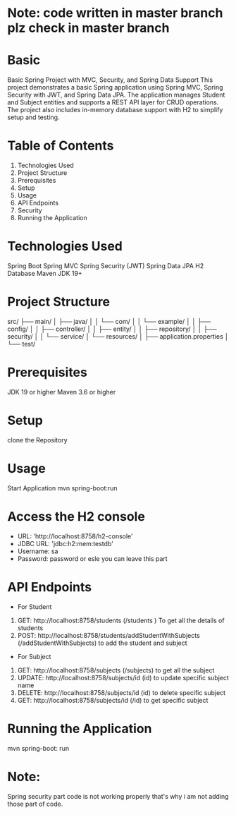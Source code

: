 # Note: code written in master branch plz check in master branch


# Basic
Basic Spring Project with MVC, Security, and Spring Data Support This project demonstrates a basic Spring application using Spring MVC, Spring Security with JWT, and Spring Data JPA. The application manages Student and Subject entities and supports a REST API layer for CRUD operations. The project also includes in-memory database support with H2 to simplify setup and testing.

# Table of Contents
1. Technologies Used
2. Project Structure
3. Prerequisites
4. Setup
5. Usage
6. API Endpoints
7. Security
8. Running the Application
   
# Technologies Used
Spring Boot
Spring MVC
Spring Security (JWT)
Spring Data JPA
H2 Database
Maven
JDK 19+

# Project Structure
src/ ├── main/ │ ├── java/ │ │ └── com/ │ │ └── example/ │ │ ├── config/ │ │ ├── controller/ │ │ ├── entity/ │ │ ├── repository/ │ │ ├── security/ │ │ └── service/ │ └── resources/ │ ├── application.properties │  └── test/

# Prerequisites
JDK 19 or higher Maven 3.6 or higher

# Setup
clone the Repository
# Usage
Start Application mvn spring-boot:run
# Access the H2 console
- URL: 'http://localhost:8758/h2-console'
- JDBC URL: 'jdbc:h2:mem:testdb'
- Username: sa
- Password: password or esle you can leave this part
# API Endpoints
- For Student
1. GET: http://localhost:8758/students (/students ) To get all the details of students
2. POST: http://localhost:8758/students/addStudentWithSubjects (/addStudentWithSubjects) to add the student and subject
- For Subject
1. GET: http://localhost:8758/subjects (/subjects) to get all the subject
2. UPDATE: http://localhost:8758/subjects/id (id) to update specific subject name
3. DELETE: http://localhost:8758/subjects/id (id) to delete specific subject
4. GET: http://localhost:8758/subjects/id (/id) to get specific subject
# Running the Application
mvn spring-boot: run

# Note:
Spring security part code is not working properly that's why i am not adding those part of code.
